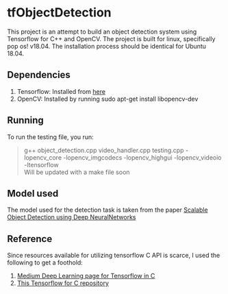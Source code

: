 # tfObjectDetection
This project is an attempt to build an object detection system using Tensorflow for C++ and OpenCV. The project is built for linux, specifically pop os! v18.04. The installation process should be identical for Ubuntu 18.04. 


## Dependencies
1. Tensorflow: Installed from [here](https://www.tensorflow.org/install/lang_c)
2. OpenCV: Installed by running sudo apt-get install libopencv-dev


## Running
To run the testing file, you run:<br/>
> g++ object_detection.cpp video_handler.cpp testing.cpp -lopencv_core -lopencv_imgcodecs -lopencv_highgui -lopencv_videoio -ltensorflow   
Will be updated with a make file soon

## Model used
The model used for the detection task is taken from the paper [Scalable Object Detection using Deep NeuralNetworks](https://arxiv.org/abs/1312.2249)

## Reference
Since resources available for utilizing tensorflow C API is scarce, I used the following to get a foothold:  
1. [Medium Deep Learning page for Tensorflow in C](https://medium.com/@danishshres/single-shot-detection-using-tensorflow-c-api-edfe5d9942a4)
2. [This Tensorflow for C repository](https://github.com/rky0930/tf_c_api)


